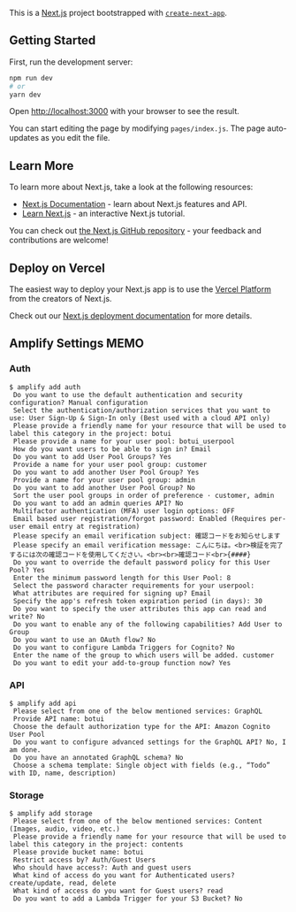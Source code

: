 This is a [Next.js](https://nextjs.org/) project bootstrapped with [`create-next-app`](https://github.com/vercel/next.js/tree/canary/packages/create-next-app).

## Getting Started

First, run the development server:

```bash
npm run dev
# or
yarn dev
```

Open [http://localhost:3000](http://localhost:3000) with your browser to see the result.

You can start editing the page by modifying `pages/index.js`. The page auto-updates as you edit the file.

## Learn More

To learn more about Next.js, take a look at the following resources:

- [Next.js Documentation](https://nextjs.org/docs) - learn about Next.js features and API.
- [Learn Next.js](https://nextjs.org/learn) - an interactive Next.js tutorial.

You can check out [the Next.js GitHub repository](https://github.com/vercel/next.js/) - your feedback and contributions are welcome!

## Deploy on Vercel

The easiest way to deploy your Next.js app is to use the [Vercel Platform](https://vercel.com/import?utm_medium=default-template&filter=next.js&utm_source=create-next-app&utm_campaign=create-next-app-readme) from the creators of Next.js.

Check out our [Next.js deployment documentation](https://nextjs.org/docs/deployment) for more details.

## Amplify Settings MEMO
### Auth
```
$ amplify add auth
 Do you want to use the default authentication and security configuration? Manual configuration
 Select the authentication/authorization services that you want to use: User Sign-Up & Sign-In only (Best used with a cloud API only)
 Please provide a friendly name for your resource that will be used to label this category in the project: botui
 Please provide a name for your user pool: botui_userpool
 How do you want users to be able to sign in? Email
 Do you want to add User Pool Groups? Yes
 Provide a name for your user pool group: customer
 Do you want to add another User Pool Group? Yes
 Provide a name for your user pool group: admin
 Do you want to add another User Pool Group? No
 Sort the user pool groups in order of preference · customer, admin
 Do you want to add an admin queries API? No
 Multifactor authentication (MFA) user login options: OFF
 Email based user registration/forgot password: Enabled (Requires per-user email entry at registration)
 Please specify an email verification subject: 確認コードをお知らせします
 Please specify an email verification message: こんにちは。<br>検証を完了するには次の確認コードを使用してください。<br><br>確認コード<br>{####}
 Do you want to override the default password policy for this User Pool? Yes
 Enter the minimum password length for this User Pool: 8
 Select the password character requirements for your userpool:
 What attributes are required for signing up? Email
 Specify the app's refresh token expiration period (in days): 30
 Do you want to specify the user attributes this app can read and write? No
 Do you want to enable any of the following capabilities? Add User to Group
 Do you want to use an OAuth flow? No
 Do you want to configure Lambda Triggers for Cognito? No
 Enter the name of the group to which users will be added. customer
 Do you want to edit your add-to-group function now? Yes
```

### API
```
$ amplify add api
 Please select from one of the below mentioned services: GraphQL
 Provide API name: botui
 Choose the default authorization type for the API: Amazon Cognito User Pool
 Do you want to configure advanced settings for the GraphQL API? No, I am done.
 Do you have an annotated GraphQL schema? No
 Choose a schema template: Single object with fields (e.g., “Todo” with ID, name, description)
```

### Storage
```
$ amplify add storage
 Please select from one of the below mentioned services: Content (Images, audio, video, etc.)
 Please provide a friendly name for your resource that will be used to label this category in the project: contents
 Please provide bucket name: botui
 Restrict access by? Auth/Guest Users
 Who should have access?: Auth and guest users
 What kind of access do you want for Authenticated users? create/update, read, delete
 What kind of access do you want for Guest users? read
 Do you want to add a Lambda Trigger for your S3 Bucket? No
```